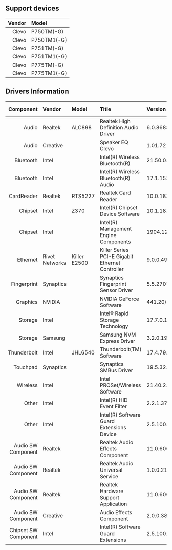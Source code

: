## Support devices

| Vendor | Model       |
| -----: | :---------- |
| Clevo  | P750TM(-G)  |
| Clevo  | P750TM1(-G) |
| Clevo  | P751TM(-G)  |
| Clevo  | P751TM1(-G) |
| Clevo  | P775TM(-G)  |
| Clevo  | P775TM1(-G) |

## Drivers Information

| Component            | Vendor         | Model        | Title                                           | Version                       | Driver Type |
| -------------------: | :------------- | :----------- | :---------------------------------------------- | :---------------------------- | :---------- |
| Audio                | Realtek        | ALC898       | Realtek High Definition Audio Driver            | 6.0.8688.1 Clevo              | DCH/UAD     |
| Audio                | Creative       |              | Speaker EQ Clevo                                | 1.01.72                       |             |
| Bluetooth            | Intel          |              | Intel(R) Wireless Bluetooth(R)                  | 21.50.0.1                     |             |
| Bluetooth            | Intel          |              | Intel(R) Wireless Bluetooth(R) Audio            | 17.1.1530.0031                |             |
| CardReader           | Realtek        | RTS5227      | Realtek Card Reader                             | 10.0.18362.21321              |             |
| Chipset              | Intel          | Z370         | Intel(R) Chipset Device Software                | 10.1.18121.8164               |             |
| Chipset              | Intel          |              | Intel(R) Management Engine Components           | 1904.12.0.1208/1909.12.0.1236 | Standard    |
| Ethernet             | Rivet Networks | Killer E2500 | Killer Series PCI-E Gigabit Ethernet Controller | 9.0.0.49                      |             |
| Fingerprint          | Synaptics      |              | Synaptics Fingerprint Sensor Driver             | 5.5.2707.1073 Clevo           | DCH/UAD     |
| Graphics             | NVIDIA         |              | NVIDIA GeForce Software                         | 441.20/26.21.14.4120          | Standard    |
| Storage              | Intel          |              | Intel® Rapid Storage Technology                 | 17.7.0.1006                   |             |
| Storage              | Samsung        |              | Samsung NVM Express Driver                      | 3.2.0.1910                    |             |
| Thunderbolt          | Intel          | JHL6540      | Thunderbolt(TM) Software                        | 17.4.79.11/17.4.79.510        | Standard    |
| Touchpad             | Synaptics      |              | Synaptics SMBus Driver                          | 19.5.32.67 Clevo              | DCH/UAD     |
| Wireless             | Intel          |              | Intel PROSet/Wireless Software                  | 21.40.2.0                     |             |
| Other                | Intel          |              | Intel(R) HID Event Filter                       | 2.2.1.377                     |             |
| Other                | Intel          |              | Intel(R) Software Guard Extensions Device       | 2.5.100.2                     |             |
| Audio SW Component   | Realtek        |              | Realtek Audio Effects Component                 | 11.0.6000.731                 | DCH/UAD     |
| Audio SW Component   | Realtek        |              | Realtek Audio Universal Service                 | 1.0.0.210                     | DCH/UAD     |
| Audio SW Component   | Realtek        |              | Realtek Hardware Support Application            | 11.0.6000.199                 | DCH/UAD     |
| Audio SW Component   | Creative       |              | Audio Effects Component                         | 2.0.0.38 Clevo                | DCH/UAD     |
| Chipset SW Component | Intel          |              | Intel(R) Software Guard Extensions              | 2.5.100.2                     | DCH/UAD     |
